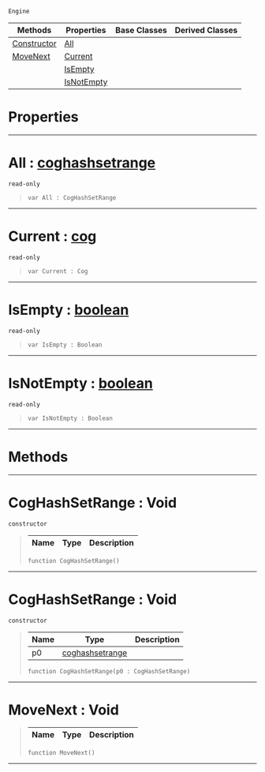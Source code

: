  `Engine`

|Methods|Properties|Base Classes|Derived Classes|
|---|---|---|---|
|[ Constructor](https://github.com/PlasmaEngine/PlasmaDocs/tree/master/docs/C%2B%2B/code_reference/class_reference/coghashsetrange.markdown#coghashsetrange-void)|[ All](https://github.com/PlasmaEngine/PlasmaDocs/tree/master/docs/C%2B%2B/code_reference/class_reference/coghashsetrange.markdown#all-plasma-engine-document)| | |
|[ MoveNext](https://github.com/PlasmaEngine/PlasmaDocs/tree/master/docs/C%2B%2B/code_reference/class_reference/coghashsetrange.markdown#movenext-void)|[ Current](https://github.com/PlasmaEngine/PlasmaDocs/tree/master/docs/C%2B%2B/code_reference/class_reference/coghashsetrange.markdown#current-plasma-engine-docu)| | |
| |[ IsEmpty](https://github.com/PlasmaEngine/PlasmaDocs/tree/master/docs/C%2B%2B/code_reference/class_reference/coghashsetrange.markdown#isempty-plasma-engine-docu)| | |
| |[ IsNotEmpty](https://github.com/PlasmaEngine/PlasmaDocs/tree/master/docs/C%2B%2B/code_reference/class_reference/coghashsetrange.markdown#isnotempty-plasma-engine-d)| | |


 #  Properties


---  
 #  All : [coghashsetrange](https://github.com/PlasmaEngine/PlasmaDocs/tree/master/docs/C%2B%2B/code_reference/class_reference/coghashsetrange.markdown)

 `read-only`

> 
> ``` lang=cpp, name=Lightning
> var All : CogHashSetRange


---  
 #  Current : [cog](https://github.com/PlasmaEngine/PlasmaDocs/tree/master/docs/C%2B%2B/code_reference/class_reference/cog.markdown)

 `read-only`

> 
> ``` lang=cpp, name=Lightning
> var Current : Cog


---  
 #  IsEmpty : [boolean](https://github.com/PlasmaEngine/PlasmaDocs/tree/master/docs/C%2B%2B/code_reference/lightning_base_types/boolean.markdown)

 `read-only`

> 
> ``` lang=cpp, name=Lightning
> var IsEmpty : Boolean


---  
 #  IsNotEmpty : [boolean](https://github.com/PlasmaEngine/PlasmaDocs/tree/master/docs/C%2B%2B/code_reference/lightning_base_types/boolean.markdown)

 `read-only`

> 
> ``` lang=cpp, name=Lightning
> var IsNotEmpty : Boolean


---  
 #  Methods


---  
 #  CogHashSetRange : Void

 `constructor`

> 
> |Name|Type|Description|
> |---|---|---|
> ``` lang=cpp, name=Lightning
> function CogHashSetRange()
> ``` 


---  
 #  CogHashSetRange : Void

 `constructor`

> 
> |Name|Type|Description|
> |---|---|---|
> |p0|[coghashsetrange](https://github.com/PlasmaEngine/PlasmaDocs/tree/master/docs/C%2B%2B/code_reference/class_reference/coghashsetrange.markdown)| |
> ``` lang=cpp, name=Lightning
> function CogHashSetRange(p0 : CogHashSetRange)
> ``` 


---  
 #  MoveNext : Void

> 
> |Name|Type|Description|
> |---|---|---|
> ``` lang=cpp, name=Lightning
> function MoveNext()
> ``` 


---  
 

 